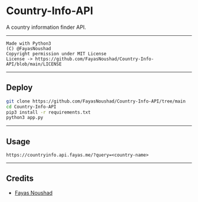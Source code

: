 # Country-Info-API

A country information finder API.

---

```
Made with Python3
(C) @FayasNoushad
Copyright permission under MIT License
License -> https://github.com/FayasNoushad/Country-Info-API/blob/main/LICENSE
```

---

## Deploy

```sh
git clone https://github.com/FayasNoushad/Country-Info-API/tree/main
cd Country-Info-API
pip3 install -r requirements.txt
python3 app.py
```

---

## Usage

```
https://countryinfo.api.fayas.me/?query=<country-name>
```

---

## Credits

- [Fayas Noushad](https://github.com/FayasNoushad)
